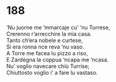 # 188

’Nu juorne me ’mmarcaje cu’ ’nu Turrese,    
Crerenno r’arrecchire la mia casa.  
Tanto ch’era nobele e curtese,  
Si era ronna nce reva ’nu vaso.  
A Torre me facea lu pizzo a riso,  
E Zardegna la coppua ’ncapa me ’ncasa.  
Nu’ voglio navecare chiù Turrise;  
Chiuttosto voglio i’ a fare lu vastaso.

